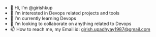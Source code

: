 - 👋 Hi, I’m @girishkup
- 👀 I’m interested in Devops related projects and tools
- 🌱 I’m currently learning Devops
- 💞️ I’m looking to collaborate on anything related to Devops
- 📫 How to reach me, my Email id: girish.upadhyay1987@gmail.com

<!---
girishkup/girishkup is a ✨ special ✨ repository because its `README.md` (this file) appears on your GitHub profile.
You can click the Preview link to take a look at your changes.
--->
